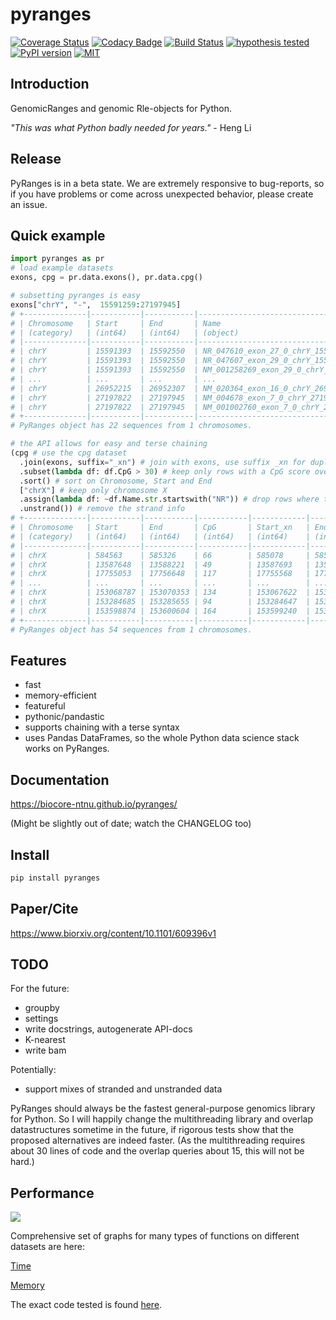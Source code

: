 # pyranges

[![Coverage Status](https://img.shields.io/coveralls/github/biocore-ntnu/pyranges.svg)](https://coveralls.io/github/biocore-ntnu/pyranges?branch=master) [![Codacy Badge](https://api.codacy.com/project/badge/Grade/b61a53346d764a8d8f0ab2a6afd7b100)](https://www.codacy.com/app/endrebak/pyranges?utm_source=github.com&amp;utm_medium=referral&amp;utm_content=biocore-ntnu/pyranges&amp;utm_campaign=Badge_Grade) [![Build Status](https://travis-ci.org/biocore-ntnu/pyranges.svg?branch=master)](https://travis-ci.org/biocore-ntnu/pyranges) [![hypothesis tested](graphs/hypothesis-tested-brightgreen.svg)](http://hypothesis.readthedocs.io/) [![PyPI version](https://badge.fury.io/py/pyranges.svg)](https://badge.fury.io/py/pyranges) [![MIT](https://img.shields.io/pypi/l/pyranges.svg?color=green)](https://opensource.org/licenses/MIT)

## Introduction

GenomicRanges and genomic Rle-objects for Python.

*"This was what Python badly needed for years."* - Heng Li

## Release

PyRanges is in a beta state. We are extremely responsive to bug-reports, so if you
have problems or come across unexpected behavior, please create an issue.

## Quick example

```python
import pyranges as pr
# load example datasets
exons, cpg = pr.data.exons(), pr.data.cpg()

# subsetting pyranges is easy
exons["chrY", "-",  15591259:27197945]
# +--------------|-----------|-----------|----------------------------------------|-----------|--------------+
# | Chromosome   | Start     | End       | Name                                   | Score     | Strand       |
# | (category)   | (int64)   | (int64)   | (object)                               | (int64)   | (category)   |
# |--------------|-----------|-----------|----------------------------------------|-----------|--------------|
# | chrY         | 15591393  | 15592550  | NR_047610_exon_27_0_chrY_15591394_r    | 0         | -            |
# | chrY         | 15591393  | 15592550  | NR_047607_exon_29_0_chrY_15591394_r    | 0         | -            |
# | chrY         | 15591393  | 15592550  | NM_001258269_exon_29_0_chrY_15591394_r | 0         | -            |
# | ...          | ...       | ...       | ...                                    | ...       | ...          |
# | chrY         | 26952215  | 26952307  | NM_020364_exon_16_0_chrY_26952216_r    | 0         | -            |
# | chrY         | 27197822  | 27197945  | NM_004678_exon_7_0_chrY_27197823_r     | 0         | -            |
# | chrY         | 27197822  | 27197945  | NM_001002760_exon_7_0_chrY_27197823_r  | 0         | -            |
# +--------------|-----------|-----------|----------------------------------------|-----------|--------------+
# PyRanges object has 22 sequences from 1 chromosomes.

# the API allows for easy and terse chaining
(cpg # use the cpg dataset
  .join(exons, suffix="_xn") # join with exons, use suffix _xn for duplicate cols
  .subset(lambda df: df.CpG > 30) # keep only rows with a CpG score over 30
  .sort() # sort on Chromosome, Start and End
  ["chrX"] # keep only chromosome X
  .assign(lambda df: ~df.Name.str.startswith("NR")) # drop rows where the name starts with NR
  .unstrand()) # remove the strand info
# +--------------|-----------|-----------|-----------|------------|-----------|-----------------------------------------|-----------+
# | Chromosome   | Start     | End       | CpG       | Start_xn   | End_xn    | Name                                    | Score     |
# | (category)   | (int64)   | (int64)   | (int64)   | (int64)    | (int64)   | (object)                                | (int64)   |
# |--------------|-----------|-----------|-----------|------------|-----------|-----------------------------------------|-----------|
# | chrX         | 584563    | 585326    | 66        | 585078     | 585337    | NM_000451_exon_0_0_chrX_585079_f        | 0         |
# | chrX         | 13587648  | 13588221  | 49        | 13587693   | 13588054  | NM_001167890_exon_0_0_chrX_13587694_f   | 0         |
# | chrX         | 17755053  | 17756648  | 117       | 17755568   | 17755800  | NM_001037535_exon_0_0_chrX_17755569_f   | 0         |
# | ...          | ...       | ...       | ...       | ...        | ...       | ...                                     | ...       |
# | chrX         | 153068787 | 153070353 | 134       | 153067622  | 153070355 | NM_032512_exon_0_0_chrX_153067623_r     | 0         |
# | chrX         | 153284685 | 153285655 | 94        | 153284647  | 153284779 | NM_001025243_exon_10_0_chrX_153284648_r | 0         |
# | chrX         | 153598874 | 153600604 | 164       | 153599240  | 153599729 | NM_001456_exon_45_0_chrX_153599241_r    | 0         |
# +--------------|-----------|-----------|-----------|------------|-----------|-----------------------------------------|-----------+
# PyRanges object has 54 sequences from 1 chromosomes.
```

## Features

- fast
- memory-efficient
- featureful
- pythonic/pandastic
- supports chaining with a terse syntax
- uses Pandas DataFrames, so the whole Python data science stack works on PyRanges.

## Documentation

<https://biocore-ntnu.github.io/pyranges/>

(Might be slightly out of date; watch the CHANGELOG too)

## Install

```bash
pip install pyranges
```

## Paper/Cite

https://www.biorxiv.org/content/10.1101/609396v1

## TODO

For the future:

*   groupby
*   settings
*   write docstrings, autogenerate API-docs
*   K-nearest
*   write bam

Potentially:

*   support mixes of stranded and unstranded data

PyRanges should always be the fastest general-purpose genomics library for
Python. So I will happily change the multithreading library and overlap
datastructures sometime in the future, if rigorous tests show that the proposed
alternatives are indeed faster. (As the multithreading requires about 30 lines
of code and the overlap queries about 15, this will not be hard.)

## Performance

<img src="./graphs/main_paper_annotation_binary.png" />

Comprehensive set of graphs for many types of functions on different datasets are here:

[Time](https://github.com/endrebak/pyranges-paper/blob/master/supplementary_paper/time.md)

[Memory](https://github.com/endrebak/pyranges-paper/blob/master/supplementary_paper/memory.md)

The exact code tested is found [here](https://github.com/endrebak/pyranges-paper/tree/master/supplementaries).
